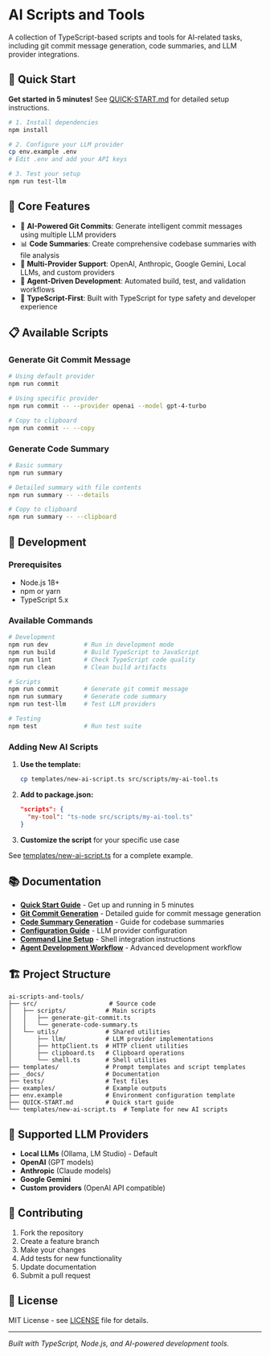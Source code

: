 # AI Scripts and Tools

A collection of TypeScript-based scripts and tools for AI-related tasks, including git commit message generation, code summaries, and LLM provider integrations.

## 🚀 Quick Start

**Get started in 5 minutes!** See [QUICK-START.md](QUICK-START.md) for detailed setup instructions.

```bash
# 1. Install dependencies
npm install

# 2. Configure your LLM provider
cp env.example .env
# Edit .env and add your API keys

# 3. Test your setup
npm run test-llm
```

## 🎯 Core Features

- 🤖 **AI-Powered Git Commits**: Generate intelligent commit messages using multiple LLM providers
- 📊 **Code Summaries**: Create comprehensive codebase summaries with file analysis
- 🔌 **Multi-Provider Support**: OpenAI, Anthropic, Google Gemini, Local LLMs, and custom providers
- 🚀 **Agent-Driven Development**: Automated build, test, and validation workflows
- 📝 **TypeScript-First**: Built with TypeScript for type safety and developer experience

## 📋 Available Scripts

### Generate Git Commit Message

```bash
# Using default provider
npm run commit

# Using specific provider
npm run commit -- --provider openai --model gpt-4-turbo

# Copy to clipboard
npm run commit -- --copy
```

### Generate Code Summary

```bash
# Basic summary
npm run summary

# Detailed summary with file contents
npm run summary -- --details

# Copy to clipboard
npm run summary -- --clipboard
```

## 🔧 Development

### Prerequisites

- Node.js 18+
- npm or yarn
- TypeScript 5.x

### Available Commands

```bash
# Development
npm run dev          # Run in development mode
npm run build        # Build TypeScript to JavaScript
npm run lint         # Check TypeScript code quality
npm run clean        # Clean build artifacts

# Scripts
npm run commit       # Generate git commit message
npm run summary      # Generate code summary
npm run test-llm     # Test LLM providers

# Testing
npm test             # Run test suite
```

### Adding New AI Scripts

1. **Use the template:**
   ```bash
   cp templates/new-ai-script.ts src/scripts/my-ai-tool.ts
   ```

2. **Add to package.json:**
   ```json
   "scripts": {
     "my-tool": "ts-node src/scripts/my-ai-tool.ts"
   }
   ```

3. **Customize the script** for your specific use case

See [templates/new-ai-script.ts](templates/new-ai-script.ts) for a complete example.

## 📚 Documentation

- **[Quick Start Guide](QUICK-START.md)** - Get up and running in 5 minutes
- **[Git Commit Generation](_docs/GENERATE-GIT-COMMIT-DOCS.md)** - Detailed guide for commit message generation
- **[Code Summary Generation](_docs/GENERATE-CODE-SUMMARY-DOCS.md)** - Guide for codebase summaries
- **[Configuration Guide](_docs/DEFAULT-MODEL-CONFIGURATION-DOCS.md)** - LLM provider configuration
- **[Command Line Setup](_docs/COMMAND-LINE-SETUP-DOCS.md)** - Shell integration instructions
- **[Agent Development Workflow](_docs/Agent_Development_Workflow.md)** - Advanced development workflow

## 🏗️ Project Structure

```
ai-scripts-and-tools/
├── src/                    # Source code
│   ├── scripts/           # Main scripts
│   │   ├── generate-git-commit.ts
│   │   └── generate-code-summary.ts
│   └── utils/             # Shared utilities
│       ├── llm/           # LLM provider implementations
│       ├── httpClient.ts  # HTTP client utilities
│       ├── clipboard.ts   # Clipboard operations
│       └── shell.ts       # Shell utilities
├── templates/             # Prompt templates and script templates
├── _docs/                 # Documentation
├── tests/                 # Test files
├── examples/              # Example outputs
├── env.example            # Environment configuration template
├── QUICK-START.md         # Quick start guide
└── templates/new-ai-script.ts  # Template for new AI scripts
```

## 🎯 Supported LLM Providers

- **Local LLMs** (Ollama, LM Studio) - Default
- **OpenAI** (GPT models)
- **Anthropic** (Claude models)
- **Google Gemini**
- **Custom providers** (OpenAI API compatible)

## 🤝 Contributing

1. Fork the repository
2. Create a feature branch
3. Make your changes
4. Add tests for new functionality
5. Update documentation
6. Submit a pull request

## 📄 License

MIT License - see [LICENSE](LICENSE) file for details.

---

*Built with TypeScript, Node.js, and AI-powered development tools.*
